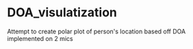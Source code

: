 # DOA_visulatization
Attempt to create polar plot of person's location based off DOA implemented on 2 mics
